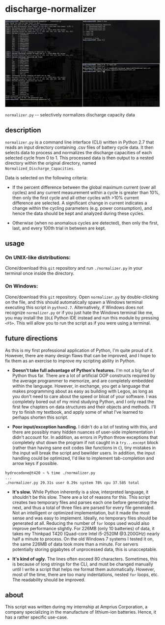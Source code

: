 # discharge-normalizer

[screenshot]: ./.github/screenshot.png

![screenshot][screenshot]

`normalizer.py` -- selectively normalizes discharge capacity data

## description

`normalizer.py` is a command line interface (CLI) written in Python 2.7 that
reads an input directory containing .csv files of battery cycle data. It then
selects data to process and normalizes the discharge capacities of each selected
cycle from 0 to 1. This processed data is then output to a nested directory
within the original directory, named `Normalized_Discharge_Capacities`.

Data is selected on the following criteria:

* If the percent difference between the global maximum current (over all cycles)
  and any current measurement within a cycle is greater than 10%, then only the
  first cycle and all other cycles with >10% current difference are selected. A
  significant change in current indicates a change within the cycling parameters
  (e.g.  power consumption), and hence the data should be kept and analyzed
  during these cycles.

* Otherwise (when no anomalous cycles are detected), then only the first, last, and
  every 100th trial in between are kept.

## usage

### On UNIX-like distributions:

Clone/download this `git` repository and run `./normalizer.py` in your terminal once
inside the directory.

### On Windows:

Clone/download this `git` repository. Open `normalizer.py` by double-clicking on
the file, and this should automatically spawn a Windows terminal executing this
script in `python2.7`. Alternatively, if Windows does not recognize
`normalizer.py` or if you just hate the Windows terminal like me, you may
install the `IDLE` Python IDE instead and run this module by pressing `<F5>`.
This will allow you to run the script as if you were using a terminal.

## future directions

As this is my first professional application of Python, I'm quite proud of it.
However, there are many design flaws that can be improved, and I hope to fix
them as an exercise to improve my scripting ability in Python.

* __Doesn't take full advantage of Python's features.__ I'm not a big fan of
  Python thus far.  There are a lot of artificial OOP constructs required by the
  average programmer to memorize, and are completely embedded within the
  language. However, in exchange, you get a language that makes programming
  about as easy as building with Legos, as long as you don't need to care about
  the speed or bloat of your software. I was completely bored out of my mind
  studying Python, and I only read the first few chapters on data structures and
  their objects and methods. I'll try to finish my textbook, and apply some of
  what I've learned to perhaps shorten this script.

* __Poor input/exception handling.__ I didn't do a lot of testing with this, and
  there are possibly many hidden nuances of user-side implementation I didn't
  account for. In addition, as errors in Python throw exceptions that completely
  shut down the program if not caught in a `try...except` block (rather than
  having sane exit codes like functions in `C`), tiny mistakes in the input will
  break the script and bewilder users.  In addition, the input handling could be
  optimized, I'd like to implement tab-completion and arrow keys if possible.

```
hydrocodone@t420 ~ % time ./normalizer.py
...
./normalizer.py 29.31s user 0.29s system 78% cpu 37.585 total
```

* __It's slow.__ While Python inherently is a slow, interpreted language, it
  shouldn't be this slow. There are a lot of reasons for this. This script
  creates two temporary files and parses each one before generating the next,
  and thus a total of three files are parsed for every file generated. Not an
  intelligent or optimized implementation, but it made the most sense and was
  easy to implement. Ideally, no temporary files should be generated at all.
  Reducing the number of `for` loops used would also improve performance
  slightly. For 226MB (only 10 batteries) of data, it takes my Thinkpad T420
  (Quad-core Intel i5-2520M @3.200GHz) nearly half a minute to process. On the
  old Windows 7 systems I tested it on, the same 226MB of data took more than a
  minute. For servers potentially storing gigabytes of unprocessed data, this is
  unacceptable.

* __It's kind of ugly.__ The lines often exceed 80 characters.  Sometimes, this
  is because of long strings for the CLI, and must be changed manually until I
  write a script that helps me format them automatically.  However, most of the
  time, there are too many indentations, nested `for` loops, etc. The
  readability should be improved.

## about

This script was written during my internship at Amprius Corporation, a company
specializing in the manufacture of lithium-ion batteries. Hence, it has a rather
specific use-case.
